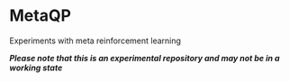 # MetaQP
Experiments with meta reinforcement learning

***Please note that this is an experimental repository and may not be in a working state***
